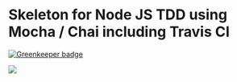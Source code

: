 ﻿# Skeleton for Node JS TDD using Mocha / Chai including Travis CI

[![Greenkeeper badge](https://badges.greenkeeper.io/LiamDotPro/Travis-CI-NodeJS-Skeleton-Mocha-Chai.svg)](https://greenkeeper.io/)

<img src="https://travis-ci.org/LiamDotPro/Travis-CI-NodeJS-Skeleton-Mocha-Chai.svg?branch=master"></img>
